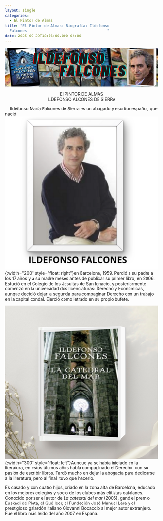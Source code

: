 ```yaml
---
layout: single
categories:
  - El Pintor de Almas
title: "El Pintor de Almas: Biografía: Ildefonso
  Falcones                                     "
date: 2025-09-29T18:56:00.000-04:00
---
```

![](/assets/img/banner-el-pintor-de-almas.png)

<center>El PINTOR DE ALMAS</center> 
<center>ILDEFONSO ALCONES DE SIERRA</center>

    Ildefonso María Falcones de Sierra es un abogado y escritor español, que nació
![](/assets/img/ildemaro.png){:width="200" style="float: right"}en Barcelona, 1959. Perdió a su padre a los 17 años y a su madre meses antes de publicar su primer libro, en 2006. Estudió en el Colegio de los Jesuitas de San Ignacio, y posteriormente comenzó en la universidad dos licenciaturas: Derecho y Económicas, aunque decidió dejar la segunda para compaginar Derecho con un trabajo en la capital condal. Ejerció como letrado en su propio bufete.


![](/assets/img/2.png){:width="300" style="float: left"}Aunque ya se había iniciado en la literatura, en estos últimos años había compaginado el Derecho  con su pasión de escribir libros. Tardó mucho en dejar la abogacía para dedicarse a la literatura, pero al final  tuvo que hacerlo.

Es casado y con cuatro hijos, criado en la zona alta de Barcelona, educado en los mejores colegios y socio de los clubes más elitistas catalanes. Conocido por ser el autor de *La catedral del mar* (2006), ganó el premio Euskadi de Plata, el Qué leer, el Fundación José Manuel Lara y el prestigioso galardón italiano Giovanni Bocaccio al mejor autor extranjero. Fue el libro más leído del año 2007 en España.
